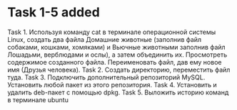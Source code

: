 # Task 1-5 added

Task 1. Используя команду cat в терминале операционной системы Linux, создать
два файла Домашние животные (заполнив файл собаками, кошками,
хомяками) и Вьючные животными заполнив файл Лошадьми, верблюдами и
ослы), а затем объединить их. Просмотреть содержимое созданного файла.
Переименовать файл, дав ему новое имя (Друзья человека).
Task 2. Создать директорию, переместить файл туда.
Task 3. Подключить дополнительный репозиторий MySQL. Установить любой пакет
из этого репозитория.
Task 4. Установить и удалить deb-пакет с помощью dpkg.
Task 5. Выложить историю команд в терминале ubuntu

